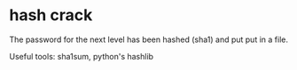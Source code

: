 # hash crack

The password for the next level has been hashed (sha1) and put put in a file.

Useful tools:
sha1sum, python's hashlib
